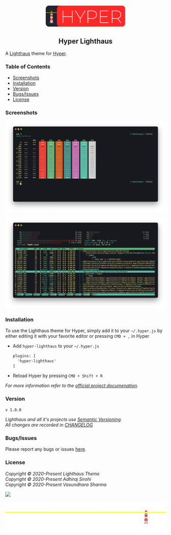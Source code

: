 <p align="center"><img src="https://raw.githubusercontent.com/lighthaus-theme/hyper/df5b8c19c89a4156202c66389776829e412d6490/assets/hyper-badge.svg" width="250"><p>

<h2 align="center">Hyper Lighthaus</h2>

A [Lighthaus](https://github.com/lighthaus-theme/lighthaus) theme for [Hyper](https://hyper.is/).
### Table of Contents
- [Screenshots](#screenshots)
- [Installation](#installation)
- [Version](#version)
- [Bugs/Issues](#bugs/issues)
- [License](#license)

### Screenshots

<p align="center"><img src="https://github.com/lighthaus-theme/hyper/blob/main/assets/hyper-01.png?raw=true"><p>
<p align="center"><img src="https://github.com/lighthaus-theme/hyper/blob/main/assets/hyper-02.png?raw=true"><p>


### Installation
To use the Lighthaus theme for Hyper, simply add it to your `~/.hyper.js` by either editing it with your favorite editor or pressing `CMD + ,` in Hyper <br>
- Add `hyper-lighthaus` to your `~/.hyper.js`
    ```
    plugins: [
      'hyper-lighthaus'
    ]
    ```
- Reload Hyper by pressing `CMD + Shift + R`

_For more information refer to the [official project documenation](https://hyper.is/)._

### Version
```vim
v 1.0.0
```

_Lighthaus and all it's projects use [Semantic Versioning](https://semver.org/)._ <br/>
_All changes are recorded in [CHANGELOG](https://github.com/lighthaus-theme/hyper/blob/main/CHANGELOG.md)_

### Bugs/Issues
Please report any bugs or issues [here](https://github.com/lighthaus-theme/hyper/issues).

### License 

_Copyright © 2020-Present Lighthaus Theme_<br>
_Copyright © 2020-Present Adhiraj Sirohi_<br>
_Copyright © 2020-Present Vasundhara Sharma_

<p align="left"><a href="https://github.com/lighthaus-theme/hyper/blob/main/LICENSE"><img src="https://img.shields.io/static/v1.svg??style=flat&logo=appveyore&label=License&message=MIT&colorA=1C918A&colorB=50C16E"/></a></p>

<p align="center"><img src="https://raw.githubusercontent.com/lighthaus-theme/lighthaus/9e5cf66db03fc3e183e6cfbf7c4c04263a4f23df/ImageResources/lighthaus-border.svg"><p>